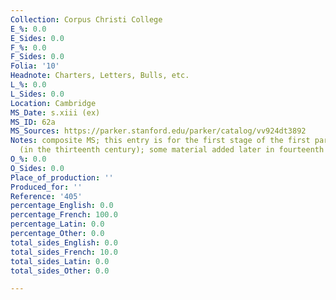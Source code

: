 ```yaml
---
Collection: Corpus Christi College
E_%: 0.0
E_Sides: 0.0
F_%: 0.0
F_Sides: 0.0
Folia: '10'
Headnote: Charters, Letters, Bulls, etc.
L_%: 0.0
L_Sides: 0.0
Location: Cambridge
MS_Date: s.xiii (ex)
MS_ID: 62a
MS_Sources: https://parker.stanford.edu/parker/catalog/vv924dt3892
Notes: composite MS; this entry is for the first stage of the first part of the MS
  (in the thirteenth century); some material added later in fourteenth century
O_%: 0.0
O_Sides: 0.0
Place_of_production: ''
Produced_for: ''
Reference: '405'
percentage_English: 0.0
percentage_French: 100.0
percentage_Latin: 0.0
percentage_Other: 0.0
total_sides_English: 0.0
total_sides_French: 10.0
total_sides_Latin: 0.0
total_sides_Other: 0.0

---
```

